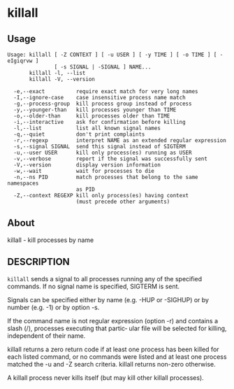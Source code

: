 # killall

## Usage
```
Usage: killall [ -Z CONTEXT ] [ -u USER ] [ -y TIME ] [ -o TIME ] [ -eIgiqrvw ]
               [ -s SIGNAL | -SIGNAL ] NAME...
       killall -l, --list
       killall -V, --version

  -e,--exact          require exact match for very long names
  -I,--ignore-case    case insensitive process name match
  -g,--process-group  kill process group instead of process
  -y,--younger-than   kill processes younger than TIME
  -o,--older-than     kill processes older than TIME
  -i,--interactive    ask for confirmation before killing
  -l,--list           list all known signal names
  -q,--quiet          don't print complaints
  -r,--regexp         interpret NAME as an extended regular expression
  -s,--signal SIGNAL  send this signal instead of SIGTERM
  -u,--user USER      kill only process(es) running as USER
  -v,--verbose        report if the signal was successfully sent
  -V,--version        display version information
  -w,--wait           wait for processes to die
  -n,--ns PID         match processes that belong to the same namespaces
                      as PID
  -Z,--context REGEXP kill only process(es) having context
                      (must precede other arguments)
```

## About

killall - kill processes by name

## DESCRIPTION
`killall` sends a signal to all processes running any of the specified commands. If no signal name is specified,
SIGTERM is sent.

Signals can be specified either by name (e.g. -HUP or -SIGHUP) or by number (e.g. -1) or by option -s.

If the command name is not regular expression (option -r) and contains a slash (/), processes executing that partic‐
ular file will be selected for killing, independent of their name.

killall returns a zero return code if at least one process has been killed for each listed command, or no commands
were listed and at least one process matched the -u and -Z search criteria. killall returns non-zero otherwise.

A killall process never kills itself (but may kill other killall processes).
